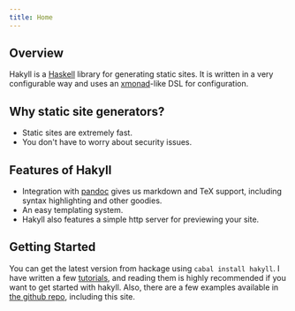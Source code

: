 ```yaml
---
title: Home
---
```


## Overview

Hakyll is a [Haskell](http://haskell.org) library for generating static sites.
It is written in a very configurable way and uses an
[xmonad](http://xmonad.org)-like DSL for configuration.

## Why static site generators?

- Static sites are extremely fast.
- You don't have to worry about security issues.

## Features of Hakyll

- Integration with [pandoc](http://johnmacfarlane.net/pandoc/) gives us markdown
  and TeX support, including syntax highlighting and other goodies.
- An easy templating system.
- Hakyll also features a simple http server for previewing your site.

## Getting Started

You can get the latest version from hackage using `cabal install hakyll`. I
have written a few [tutorials](tutorials.html), and reading them is highly
recommended if you want to get started with hakyll. Also, there are a few
examples available in
[the github repo](http://github.com/jaspervdj/Hakyll/tree/master/examples/),
including this site.
